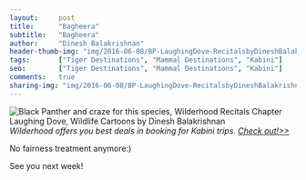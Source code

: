 ```yaml
---
layout:     post
title:      "Bagheera"
subtitle:   "Bagheera"
author:     "Dinesh Balakrishnan"
header-thumb-img: "img/2016-06-08/BP-LaughingDove-RecitalsbyDineshBalakrishnan-thumb.jpg"
tags:       ["Tiger Destinations", "Mammal Destinations", "Kabini"]
seo: 		["Tiger Destinations", "Mammal Destinations", "Kabini"]
comments:   true
sharing-img: "img/2016-06-08/BP-LaughingDove-RecitalsbyDineshBalakrishnan.jpg"
---
```



<img src="{{ site.baseurl }}/img/2016-06-08/BP-LaughingDove-RecitalsbyDineshBalakrishnan.jpg" alt="Black Panther and craze for this species, Wilderhood Recitals Chapter Laughing Dove, Wildlife Cartoons by Dinesh Balakrishnan">

<em>
Wilderhood offers you best deals in booking for Kabini trips. <a href="http://www.wilderhood.com/destination/Kabini" target="_blank">Check out!>></a>
</em>

<p>
No fairness treatment anymore:)
</p>

<p>
See you next week!
</p>